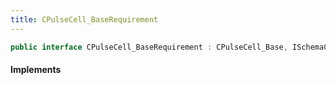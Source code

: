 ```yaml
---
title: CPulseCell_BaseRequirement
---
```


```csharp
public interface CPulseCell_BaseRequirement : CPulseCell_Base, ISchemaClass<CPulseCell_Base>, ISchemaClass<CPulseCell_BaseRequirement>, ISchemaField, ISchemaClass, INativeHandle
```

#### Implements

